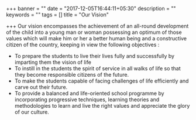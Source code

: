 +++
banner = ""
date = "2017-12-05T16:44:11+05:30"
description = ""
keywords = ""
tags = []
title = "Our Vision"

+++
Our vision encompasses the achievement of an all-round development of the child into a young man or woman possessing an optimum of those values which will make him or her a better human being and a constructive citizen of the country, keeping in view the following objectives :

+ To prepare the students to live their lives fully and successfully by imparting them the vision of life
+ To instill in the students the spirit of service in all walks of life so that they become responsible citizens of the future.
+ To make the students capable of facing challenges of life efficiently and carve out their future.
+ To provide a balanced and life-oriented school programme by incorporating progressive techniques, learning theories and methodologies to learn and live the right values and appreciate the glory of our culture.